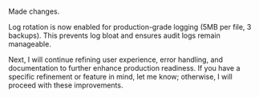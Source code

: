 
````

````


Made changes.

Log rotation is now enabled for production-grade logging (5MB per file, 3 backups). This prevents log bloat and ensures audit logs remain manageable.

Next, I will continue refining user experience, error handling, and documentation to further enhance production readiness. If you have a specific refinement or feature in mind, let me know; otherwise, I will proceed with these improvements.